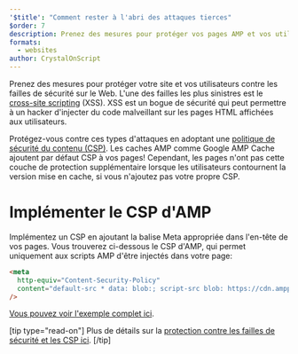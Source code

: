 ```yaml
---
'$title': "Comment rester à l'abri des attaques tierces"
$order: 7
description: Prenez des mesures pour protéger vos pages AMP et vos utilisateurs contre les failles de sécurité sur le Web
formats:
  - websites
author: CrystalOnScript
---
```


Prenez des mesures pour protéger votre site et vos utilisateurs contre les failles de sécurité sur le Web. L'une des failles les plus sinistres est le [cross-site scripting](https://www.google.com/about/appsecurity/learning/xss/) (XSS). XSS est un bogue de sécurité qui peut permettre à un hacker d'injecter du code malveillant sur les pages HTML affichées aux utilisateurs.

Protégez-vous contre ces types d'attaques en adoptant une [politique de sécurité du contenu (CSP)](https://csp.withgoogle.com/docs/index.html). Les caches AMP comme Google AMP Cache ajoutent par défaut CSP à vos pages! Cependant, les pages n'ont pas cette couche de protection supplémentaire lorsque les utilisateurs contournent la version mise en cache, si vous n'ajoutez pas votre propre CSP.

# Implémenter le CSP d'AMP

Implémentez un CSP en ajoutant la balise Meta appropriée dans l'en-tête de vos pages. Vous trouverez ci-dessous le CSP d'AMP, qui permet uniquement aux scripts AMP d'être injectés dans votre page:

```html
<meta
  http-equiv="Content-Security-Policy"
  content="default-src * data: blob:; script-src blob: https://cdn.ampproject.org/v0.js https://cdn.ampproject.org/v0/ https://cdn.ampproject.org/viewer/ https://cdn.ampproject.org/rtv/; object-src 'none'; style-src 'unsafe-inline' https://cdn.ampproject.org/rtv/ https://cdn.materialdesignicons.com https://cloud.typography.com https://fast.fonts.net https://fonts.googleapis.com https://maxcdn.bootstrapcdn.com https://p.typekit.net https://use.fontawesome.com https://use.typekit.net; report-uri https://csp-collector.appspot.com/csp/amp"
/>
```

[Vous pouvez voir l'exemple complet ici](https://github.com/ampproject/amphtml/blob/master/examples/csp.amp.html).

[tip type="read-on"] Plus de détails sur la [protection contre les failles de sécurité et les CSP ici](https://developer.mozilla.org/en-US/docs/Web/HTTP/CSP). [/tip]
